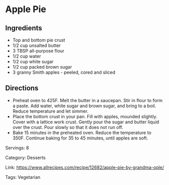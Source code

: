 # Apple Pie

## Ingredients

- Top and bottom pie crust
- 1/2 cup unsalted butter
- 3 TBSP all-purpose flour
- 1/2 cup water
- 1/2 cup white sugar
- 1/2 cup packed brown sugar
- 3 granny Smith apples - peeled, cored and sliced

## Directions

- Preheat oven to 425F. Melt the butter in a saucepan. Stir in flour to form a paste. Add water, white sugar and brown sugar, and bring to a boil. Reduce temperature and let simmer.
- Place the bottom crust in your pan. Fill with apples, mounded slightly. Cover with a lattice work crust. Gently pour the sugar and butter liquid over the crust. Pour slowly so that it does not run off.
- Bake 15 minutes in the preheated oven. Reduce the temperature to 350F. Continue baking for 35 to 45 minutes, until apples are soft.

Servings: 8

Category: Desserts

Link: https://www.allrecipes.com/recipe/12682/apple-pie-by-grandma-ople/

Tags: Vegetarian


